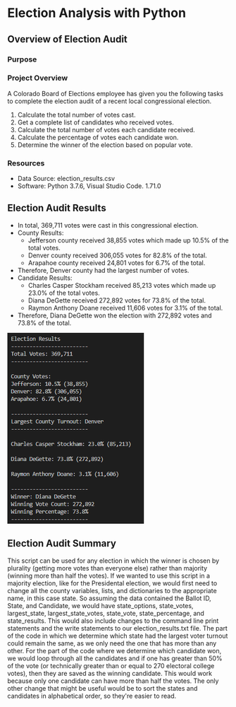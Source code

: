 # Election Analysis with Python

## Overview of Election Audit

### Purpose

### Project Overview
A Colorado Board of Elections employee has given you the following tasks to complete the election audit of a recent local congressional election.

1. Calculate the total number of votes cast.
2. Get a complete list of candidates who received votes.
3. Calculate the total number of votes each candidate received.
4. Calculate the percentage of votes each candidate won.
5. Determine the winner of the election based on popular vote.

### Resources
- Data Source: election_results.csv
- Software: Python 3.7.6, Visual Studio Code. 1.71.0

## Election Audit Results 
  - In total, 369,711 votes were cast in this congressional election.
  - County Results:
    - Jefferson county received 38,855 votes which made up 10.5% of the total votes. 
    - Denver county received 306,055 votes for 82.8% of the total. 
    - Arapahoe county received 24,801 votes for 6.7% of the total. 
  - Therefore, Denver county had the largest number of votes. 
  - Candidate Results:
    - Charles Casper Stockham received 85,213 votes which made up 23.0% of the total votes. 
    - Diana DeGette received 272,892 votes for 73.8% of the total. 
    - Raymon Anthony Doane received 11,606 votes for 3.1% of the total. 
  - Therefore, Diana DeGette won the election with 272,892 votes and 73.8% of the total. 
  
![Election Results](Resources/Election_Results_Command_Line.png)

## Election Audit Summary
This script can be used for any election in which the winner is chosen by plurality (getting more votes than everyone else) rather than majority (winning more than half the votes). If we wanted to use this script in a majority election, like for the Presidental election, we would first need to change all the county variables, lists, and dictionaries to the appropriate name, in this case state. So assuming the data contained the Ballot ID, State, and Candidate, we would have state_options, state_votes, largest_state, largest_state_votes, state_vote, state_percentage, and state_results. This would also include changes to the command line print statements and the write statements to our election_results.txt file. The part of the code in which we determine which state had the largest voter turnout could remain the same, as we only need the one that has more than any other. For the part of the code where we determine which candidate won, we would loop through all the candidates and if one has greater than 50% of the vote (or technically greater than or equal to 270 electoral college votes), then they are saved as the winning candidate. This would work because only one candidate can have more than half the votes. The only other change that might be useful would be to sort the states and candidates in alphabetical order, so they're easier to read. 

